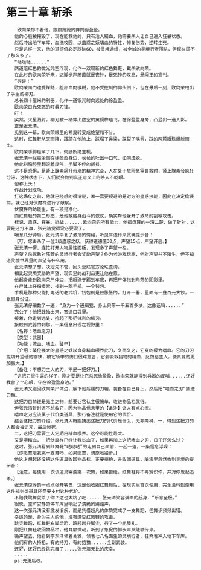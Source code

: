 # 第三十章 斩杀
        欧向荣却不看他，踉踉跄跄的奔向徐盈盈。
       他的心脏被摧毁了，现在能救他的，只有活人精血，他需要杀人让自己进入狂暴状态。
       然后冲出地下车库，血洗校园，以蛊惑之妖嗜血的特性，修复伤势，逆转生死。
       只是这样一来，他的道德值必定跌破60，被灵境通缉，被全城的灵境行者围杀，但现在顾不了那么多了。
       “哒哒哒......”
       两道暗红色的微光凭空浮现，化作一双崭新的红色舞鞋，截杀欧向荣。
       在此时的欧向荣听来，这脚步声简直就是丧钟，是死神的叹息，是阎王的宣判。
       “砰砰！”
       欧向荣面门遭受踩踏，脸部血肉模糊，他不受控制的仰头倒下，但在最后一刻，欧向荣甩出了手里的柳刃。
       总长四十厘米的利器，化作一道银光射向远处的徐盈盈。
       欧向荣目光死死的盯着刀锋。
       叮！
       突然，火星溅射，柳刃被一柄伸出虚空的黄铜杵磕飞，在徐盈盈身旁，凸显出一道人影。
       正是张元清。
       见到这一幕，欧向荣眼里的希冀转变成绝望和不甘。
       这时，红舞鞋从天而降，践踏在他脸上，踩塌了鼻梁，踩裂了嘴唇，踩的两颗眼珠爆射而出。
       欧向荣手脚痉挛了几下，彻底断绝生机。
       张元清一屁股坐倒在徐盈盈身边，长长的吐出一口气，如同虚脱。
       他此刻胸腔里翻滚着戾气，手脚不停的颤抖。
       这不是恐惧，是肾上腺素飙升带来的精神亢奋，人在处于危险急需自救时，肾上腺素会疯狂分泌，这种状态下，人们就会做到真正意义上的杀人不眨眼。
       俗称上头！
       作战计划成功。
       打这场仗之前，他就已经想的很清楚，唯一需要规避的是对方的蛊惑技能，因此在决定偷袭前，就已经对伏魔杵进行了献祭。
       伏魔杵的功能里，有一项是净化。
       而红舞鞋的第二形态，是他敢贴身战斗的依仗，确实帮他躲开了致命的割喉攻击。
       标记、蛊惑、狂暴、近战.......欧向荣的所有能力，他都盘算的一清二楚，做了针对，这要是还打不赢，张元清觉得没必要混了。
       喘息几分钟后，张元清平复了激荡的情绪，听见耳边传来灵境提示音：
       【叮，您击杀了一位3级蛊惑之妖，获得道德值30点，声望15点，声望开启。】
       张元清一愣，连忙打开人物属性面板，发现多了声望一栏。
       声望？杀死敌对阵营的灵境行者会奖励声望？作为老游戏玩家，他对声望并不陌生，但不知道灵境世界里的声望有什么用。
       张元清想了想，决定先不管，回头登陆官方论坛查询。
       相比起灵境奖励的声望，现实里的战利品更让他在意。
       他起身走到欧向荣尸体边，把眼珠子踢到车底，再把尸体拖到角落的阴影里。
       在尸体上仔细摸索，找到一部手机，一个钱包。
       手机是那种只能打电话的老式机，钱包倒是鼓胀胀的，打开一看，里面有一叠百元大钞，一张假身份证。
       张元清仔细数了一遍，“身为一个通缉犯，身上只带一千五百多块，这像话吗......”
       充公了！他把钱抽出来，赛进口袋里。
       接着，他走到远处，捡起了那把锋利的柳刃。
       接触到武器的刹那，一条信息出现在视野里：
       【名称：嗜血之刃】
       【类型：武器】
       【功能：流血、嗜血、破甲】
       【介绍：某位强大的蛊惑之妖以自身精血喂养此刀，久而久之，它变的极为嗜血。它的刀刃能切开坚硬的钢铁，被它斩中的伤口很难愈合，它会吸取猎物的精血，反馈给主人，使其变的更加强大。】
       【备注：不想刀主人的刀，不是一把好刀。】
       “这把刀很牛逼的样子，刚才要是让它杀死徐盈盈，欧向荣就能得到兵器的反哺......还好我留了个心眼，守在徐盈盈身边。”
       张元清又跑回欧向荣尸体边，解下他后腰的刀鞘，装备在自己身上，然后把“嗜血之刃”插进刀鞘。
       这把刀目前还是无主之物，想要让它认主很简单，收进物品栏就行。
       但张元清暂时还不想收它，因为物品信息里的【备注】让人有点心慌。
       嗜血之刃应该属于代价类道具，那行备注就是使用它的代价。
       结合这把刀的介绍，张元清大概能猜出这把刀的代价是什么，无非两种，一，得到这把刀的人都会被诅咒，最后惨死。
       二，这把刀需要主人定期用精血喂养。这个可能性最大。
       又是喂精血，一把伏魔杵已经让我贫血了，如果再加上这把嗜血之刃，日子还怎么过？
       这时，张元清看到红舞鞋“哒哒哒”的走到自己面前，一起一落，一条信息浮现：
       【你愿意陪我跳一支舞吗，如果愿意，请原地踏步。】
       他这才想起还没把这件道具收回物品栏，正要拒绝，并收回道具，脑海里忽然收到灵境的提示音：
       【注意，每使用一次该道具需要跳一次舞，如果拒绝，红舞鞋将不再赏识你，并对你发起追杀。】
       张元清惊讶的一点点张开嘴巴，这是他收服红舞鞋后，在现实里首次使用，完全没料到使用这件规则类道具还需要支付这种代价。
       不陪我跳舞就杀了你？这也太坑了吧......张元清笑容满面的起身，“乐意至极。”
       很快，空旷安静的停车库里响起了清脆的踢踏声。
       这一次张元清没有激发旧疾，而是凭借超凡的体质完成了一支舞蹈，但舞步频频出错。
       幸运的是，身为主人的他，没有遭受红舞鞋的攻击。
       跳完舞蹈，红舞鞋右脚后跨，踮起两只脚尖，行了一个屈膝礼。
       刚把红舞鞋收回物品栏，他耳廓微动，听到了急促的脚步声从陡坡传来。
       循声望去，他看到李东泽领着关雅，领着七八名面生的灵境行者，狂奔着冲入地下车库。
       他们有的人持枪，有的持刀，有的抱猫......全副武装。
       还好，还好已经跳完舞了.....张元清无比的庆幸。
       .....
       ps:先更后改。